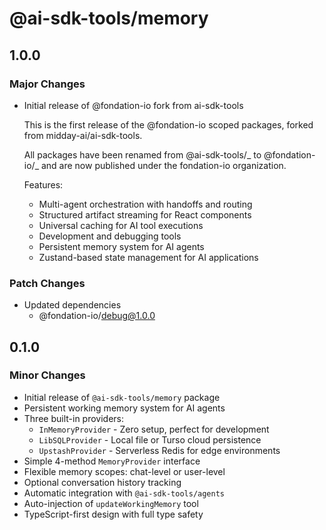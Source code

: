 # @ai-sdk-tools/memory

## 1.0.0

### Major Changes

- Initial release of @fondation-io fork from ai-sdk-tools

  This is the first release of the @fondation-io scoped packages, forked from midday-ai/ai-sdk-tools.

  All packages have been renamed from @ai-sdk-tools/_ to @fondation-io/_ and are now published under the fondation-io organization.

  Features:

  - Multi-agent orchestration with handoffs and routing
  - Structured artifact streaming for React components
  - Universal caching for AI tool executions
  - Development and debugging tools
  - Persistent memory system for AI agents
  - Zustand-based state management for AI applications

### Patch Changes

- Updated dependencies
  - @fondation-io/debug@1.0.0

## 0.1.0

### Minor Changes

- Initial release of `@ai-sdk-tools/memory` package
- Persistent working memory system for AI agents
- Three built-in providers:
  - `InMemoryProvider` - Zero setup, perfect for development
  - `LibSQLProvider` - Local file or Turso cloud persistence
  - `UpstashProvider` - Serverless Redis for edge environments
- Simple 4-method `MemoryProvider` interface
- Flexible memory scopes: chat-level or user-level
- Optional conversation history tracking
- Automatic integration with `@ai-sdk-tools/agents`
- Auto-injection of `updateWorkingMemory` tool
- TypeScript-first design with full type safety
